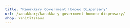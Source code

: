 ```yaml
---
title: "Kanakkary Government Homoeo Dispensary"
url: /kanakkary/kanakkary-government-homoeo-dispensary/
shop: Sanitätshaus
---
```

